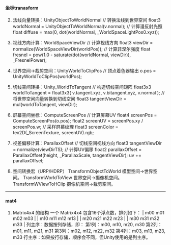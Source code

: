 #### 坐标tranasform
2. 法线向量转换：UnityObjectToWorldNormal
    // 转换法线到世界空间
    float3 worldNormal = UnityObjectToWorldNormal(v.normal);
    // 计算漫反射光照
    float diffuse = max(0, dot(worldNormal, _WorldSpaceLightPos0.xyz));

3. 视线方向计算：WorldSpaceViewDir
    // 计算视线方向
    float3 viewDir = normalize(WorldSpaceViewDir(worldPos));
    // 计算菲涅尔强度
    float fresnel = pow(1.0 - saturate(dot(worldNormal, viewDir)), _FresnelPower);

4. 世界空间→裁剪空间：UnityWorldToClipPos
    // 顶点着色器输出
    o.pos = UnityWorldToClipPos(worldPos);

5. 切线空间转换：Unity_WorldToTangent
    // 构造切线空间矩阵
    float3x3 worldToTangent = float3x3(
        v.tangent.xyz,
        v.bitangent.xyz,
        v.normal
    );
    // 将世界空间向量转换到切线空间
    float3 tangentViewDir = mul(worldToTangent, viewDir);

6. 屏幕空间坐标：ComputeScreenPos
    // 计算屏幕UV
    float4 screenPos = ComputeScreenPos(o.pos);
    float2 screenUV = screenPos.xy / screenPos.w;
    // 采样屏幕纹理
    float3 screenColor = tex2D(_ScreenTexture, screenUV).rgb;

7. 视差偏移计算：ParallaxOffset
    // 切线空间视线方向
    float3 tangentViewDir = normalize(viewDirTS);
    // 计算UV偏移
    float2 parallaxOffset = ParallaxOffset(height, _ParallaxScale, tangentViewDir);
    uv += parallaxOffset;

8. 空间转换宏（URP/HDRP）
    TransformObjectToWorld
    模型空间→世界空间。
    TransformWorldToView
    世界空间→摄像机空间。
    TransformWViewToHClip
    摄像机空间→裁剪空间。

---
#### mat4
1. Matrix4x4 的结构
一个 Matrix4x4 包含16个浮点数，排列如下：
| m00 m01 m02 m03 |
| m10 m11 m12 m13 |
| m20 m21 m22 m23 |
| m30 m31 m32 m33 |
    列主序：数据按列存储，即：
        第1列：m00, m10, m20, m30
        第2列：m01, m11, m21, m31
        第3列：m02, m12, m22, m32
        第4列：m03, m13, m23, m33
    行主序：如果按行存储，顺序会不同，但Unity使用的是列主序。
